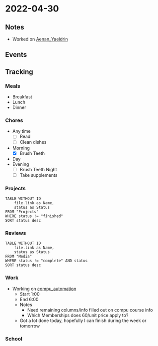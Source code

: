 # 2022-04-30
## Notes
- Worked on [Aenan_Yaeldrin](../DnD/CurseOfStrahd_gabby/Aenan_Yaeldrin.md)

## Events

## Tracking
### Meals
- Breakfast
- Lunch
- Dinner

### Chores
- Any time
	- [ ] Read
	- [ ] Clean dishes
- Morning
	- [x] Brush Teeth
- Day
- Evening
	- [ ] Brush Teeth Night
	- [ ] Take supplements

### Projects
```dataview
TABLE WITHOUT ID
	file.link as Name,
	status as Status
FROM "Projects"
WHERE status != "finished"
SORT status desc
```

### Reviews
```dataview
TABLE WITHOUT ID
	file.link as Name,
	status as Status
FROM "Media"
WHERE status != "complete" AND status
SORT status desc
```

### Work
- Working on [compu_automation](compu_automation.md)
	- Start 1:00
	- End 6:00
	- Notes
		- Need remaining columns/info filled out on compu course info
		- Which Memberships does 60/unit price apply to?
	- Got a lot done today, hopefully I can finish during the week or tomorrow

### School

